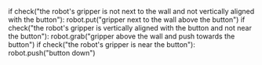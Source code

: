 

if check("the robot's gripper is not next to the wall and not vertically aligned with the button"):
    robot.put("gripper next to the wall above the button")
if check("the robot's gripper is vertically aligned with the button and not near the button"):
    robot.grab("gripper above the wall and push towards the button")
if check("the robot's gripper is near the button"):
    robot.push("button down")